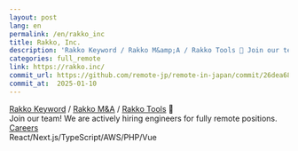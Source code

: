 ```yaml
---
layout: post
lang: en
permalink: /en/rakko_inc
title: Rakko, Inc.
description: 'Rakko Keyword / Rakko M&amp;A / Rakko Tools 🦦 Join our team! We are actively hiring engineers for fully remote positions. Careers React/Next.js/TypeScript/AWS/PHP/Vue'
categories: full_remote
link: https://rakko.inc/
commit_url: https://github.com/remote-jp/remote-in-japan/commit/26dea682f07eedcdf1fd0d4b0e9336dd7abb5084
commit_at:  2025-01-10
---
```


<p><a href="https://rakkokeyword.com/">Rakko Keyword</a> / <a href="https://rakkoma.com/">Rakko M&A</a> / <a href="https://rakko.tools/">Rakko Tools</a> 🦦<br />Join our team! We are actively hiring engineers for fully remote positions. <a href="https://rakko.inc/recruit/">Careers</a><br />React/Next.js/TypeScript/AWS/PHP/Vue</p>
